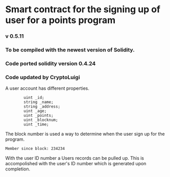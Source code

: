 # Smart contract for the signing up of user for a points program
### v 0.5.11
### To be compiled with the newest version of Solidity.
### Code ported solidity version 0.4.24
### Code updated by CryptoLuigi

A user account has different properties.
```
        uint _id;
        string _name;
        string _address;
        uint _age;
        uint _points;
        uint _blocknum;
        uint _time;
```
The block number is used a way to determine when the user sign up for the program.

```
Member since block: 234234
```
With the user ID number a Users records can be pulled up.
This is accompolished with the user's ID number which is generated upon completion.
